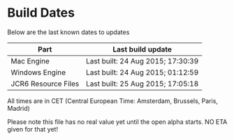 # Build Dates

Below are the last known dates to updates

Part | Last build update
-----|-----
Mac Engine | Last built: 24 Aug 2015; 17:30:39
Windows Engine | Last built: 24 Aug 2015; 01:12:59
JCR6 Resource Files | Last built: 25 Aug 2015; 17:05:18
All times are in CET (Central European Time: Amsterdam, Brussels, Paris, Madrid)


Please note this file has no real value yet until the open alpha starts. NO ETA given for that yet!
